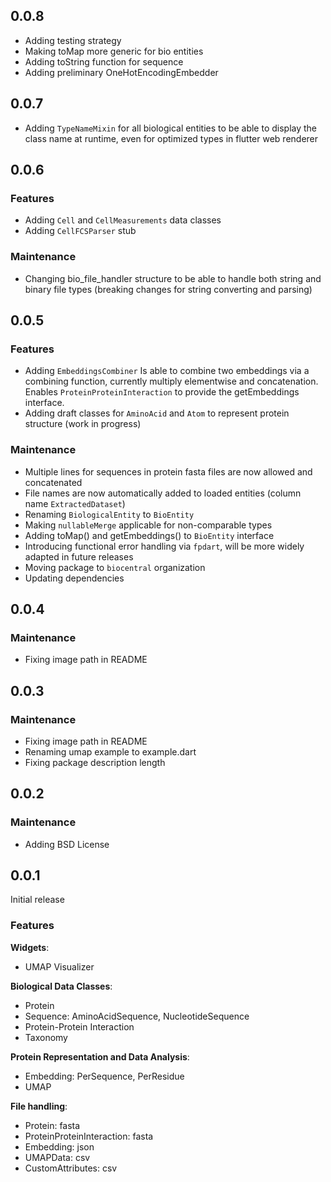 ## 0.0.8
* Adding testing strategy
* Making toMap more generic for bio entities
* Adding toString function for sequence
* Adding preliminary OneHotEncodingEmbedder

## 0.0.7
* Adding `TypeNameMixin` for all biological entities to be able to display the class name at runtime, 
even for optimized types in flutter web renderer

## 0.0.6

### Features
* Adding `Cell` and `CellMeasurements` data classes
* Adding `CellFCSParser` stub

### Maintenance
* Changing bio_file_handler structure to be able to handle both string and binary file types (breaking changes for
string converting and parsing)

## 0.0.5

### Features
* Adding `EmbeddingsCombiner`
Is able to combine two embeddings via a combining function, currently multiply elementwise and concatenation. 
Enables `ProteinProteinInteraction` to provide the getEmbeddings interface.
* Adding draft classes for `AminoAcid` and `Atom` to represent protein structure (work in progress)

### Maintenance
* Multiple lines for sequences in protein fasta files are now allowed and concatenated
* File names are now automatically added to loaded entities (column name `ExtractedDataset`)
* Renaming `BiologicalEntity` to `BioEntity`
* Making `nullableMerge` applicable for non-comparable types
* Adding toMap() and getEmbeddings() to `BioEntity` interface
* Introducing functional error handling via `fpdart`, will be more widely adapted in future releases
* Moving package to `biocentral` organization
* Updating dependencies

## 0.0.4

### Maintenance
* Fixing image path in README

## 0.0.3

### Maintenance
* Fixing image path in README
* Renaming umap example to example.dart
* Fixing package description length

## 0.0.2

### Maintenance
* Adding BSD License

## 0.0.1

Initial release

### Features
**Widgets**:
* UMAP Visualizer

**Biological Data Classes**:
* Protein
* Sequence: AminoAcidSequence, NucleotideSequence
* Protein-Protein Interaction
* Taxonomy

**Protein Representation and Data Analysis**:
* Embedding: PerSequence, PerResidue
* UMAP

**File handling**:
* Protein: fasta
* ProteinProteinInteraction: fasta
* Embedding: json
* UMAPData: csv
* CustomAttributes: csv
